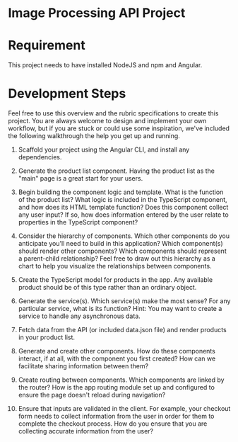 # Image Processing API Project


# Requirement

This project needs to have installed NodeJS and npm and Angular.


# Development Steps

Feel free to use this overview and the rubric specifications to create this project. You are always welcome to design and implement your own workflow, but if you are stuck or could use some inspiration, we've included the following walkthrough the help you get up and running.

1. Scaffold your project using the Angular CLI, and install any dependencies.

2. Generate the product list component. Having the product list as the "main" page is a great start for your users.

3. Begin building the component logic and template. What is the function of the product list? What logic is included in the TypeScript component, and how does its HTML template function? Does this component collect any user input? If so, how does information entered by the user relate to properties in the TypeScript component?

4. Consider the hierarchy of components. Which other components do you anticipate you'll need to build in this application? Which component(s) should render other components? Which components should represent a parent-child relationship? Feel free to draw out this hierarchy as a chart to help you visualize the relationships between components.

5. Create the TypeScript model for products in the app. Any available product should be of this type rather than an ordinary object.

6. Generate the service(s). Which service(s) make the most sense? For any particular service, what is its function? Hint: You may want to create a service to handle any asynchronous data.

7. Fetch data from the API (or included data.json file) and render products in your product list.

8. Generate and create other components. How do these components interact, if at all, with the component you first created? How can we facilitate sharing information between them?

9. Create routing between components. Which components are linked by the router? How is the app routing module set up and configured to ensure the page doesn't reload during navigation?

10. Ensure that inputs are validated in the client. For example, your checkout form needs to collect information from the user in order for them to complete the checkout process. How do you ensure that you are collecting accurate information from the user?
